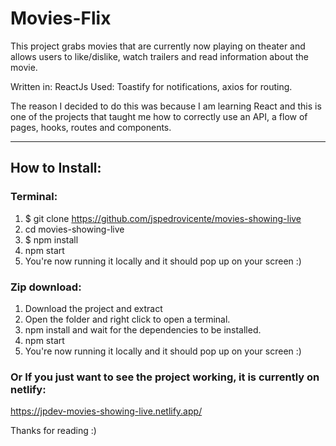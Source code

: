 # Movies-Flix

This project grabs movies that are currently now playing on theater and allows users to like/dislike, watch trailers and read information about the movie.

Written in: ReactJs
Used: Toastify for notifications, axios for routing.

The reason I decided to do this was because I am learning React and this is one of the projects that taught me how to correctly use an API, a flow of pages, hooks, routes and components. 

------------------------------------------------------------------------
## How to Install:

### Terminal:

1. $ git clone https://github.com/jspedrovicente/movies-showing-live
2. cd movies-showing-live
3. $ npm install
4. npm start
5. You're now running it locally and it should pop up on your screen :)


### Zip download:
1. Download the project and extract
2. Open the folder and right click to open a terminal.
3. npm install and wait for the dependencies to be installed.
4. npm start  
5. You're now running it locally and it should pop up on your screen :)

### Or If you just want to see the project working, it is currently on netlify:
https://jpdev-movies-showing-live.netlify.app/

Thanks for reading :)
